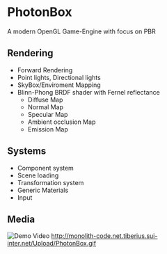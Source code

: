 # PhotonBox
A modern OpenGL Game-Engine with focus on PBR

## Rendering 
- Forward Rendering
- Point lights, Directional lights
- SkyBox/Enviroment Mapping
- Blinn-Phong BRDF shader with Fernel reflectance
  - Diffuse Map
  - Normal Map
  - Specular Map
  - Ambient occlusion Map
  - Emission Map

## Systems
- Component system
- Scene loading
- Transformation system
- Generic Materials
- Input

## Media

![Demo Video](http://monolith-code.net.tiberius.sui-inter.net/Upload/PhotonBox.gif)
http://monolith-code.net.tiberius.sui-inter.net/Upload/PhotonBox.gif
